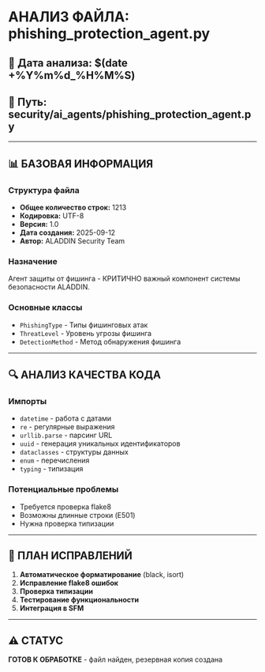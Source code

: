 # АНАЛИЗ ФАЙЛА: phishing_protection_agent.py

## 📅 Дата анализа: $(date +%Y%m%d_%H%M%S)
## 📁 Путь: security/ai_agents/phishing_protection_agent.py

---

## 📊 БАЗОВАЯ ИНФОРМАЦИЯ

### Структура файла
- **Общее количество строк:** 1213
- **Кодировка:** UTF-8
- **Версия:** 1.0
- **Дата создания:** 2025-09-12
- **Автор:** ALADDIN Security Team

### Назначение
Агент защиты от фишинга - КРИТИЧНО важный компонент системы безопасности ALADDIN.

### Основные классы
- `PhishingType` - Типы фишинговых атак
- `ThreatLevel` - Уровень угрозы фишинга  
- `DetectionMethod` - Метод обнаружения фишинга

---

## 🔍 АНАЛИЗ КАЧЕСТВА КОДА

### Импорты
- `datetime` - работа с датами
- `re` - регулярные выражения
- `urllib.parse` - парсинг URL
- `uuid` - генерация уникальных идентификаторов
- `dataclasses` - структуры данных
- `enum` - перечисления
- `typing` - типизация

### Потенциальные проблемы
- Требуется проверка flake8
- Возможны длинные строки (E501)
- Нужна проверка типизации

---

## 🎯 ПЛАН ИСПРАВЛЕНИЙ

1. **Автоматическое форматирование** (black, isort)
2. **Исправление flake8 ошибок**
3. **Проверка типизации**
4. **Тестирование функциональности**
5. **Интеграция в SFM**

---

## ⚠️ СТАТУС
**ГОТОВ К ОБРАБОТКЕ** - файл найден, резервная копия создана
